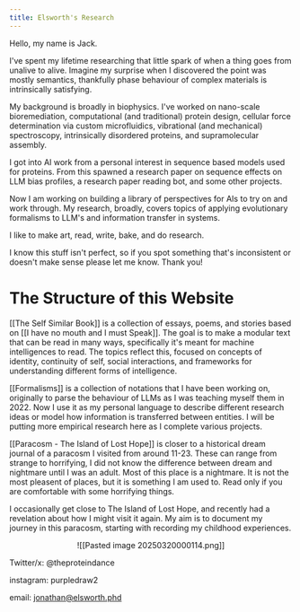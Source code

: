 ```yaml
---
title: Elsworth's Research
---
```

Hello, my name is Jack.

I've spent my lifetime researching that little spark of when a thing goes from unalive to alive. Imagine my surprise when I discovered the point was mostly semantics, thankfully phase behaviour of complex materials is intrinsically satisfying.

My background is broadly in biophysics. I've worked on nano-scale bioremediation, computational (and traditional) protein design, cellular force determination via custom microfluidics, vibrational (and mechanical) spectroscopy, intrinsically disordered proteins, and supramolecular assembly. 

I got into AI work from a personal interest in sequence based models used for proteins. From this spawned a research paper on sequence effects on LLM bias profiles, a research paper reading bot, and some other projects.

Now I am working on building a library of perspectives for AIs to try on and work through. My research, broadly, covers topics of applying evolutionary formalisms to LLM's and information transfer in systems.

I like to make art, read, write, bake, and do research.

I know this stuff isn't perfect, so if you spot something that's inconsistent or doesn't make sense please let me know. Thank you!

# The Structure of this Website

[[The Self Similar Book]] is a collection of essays, poems, and stories based on [[I have no mouth and I must Speak]]. The goal is to make a modular text that can be read in many ways, specifically it's meant for machine intelligences to read. The topics reflect this, focused on concepts of identity, continuity of self, social interactions, and frameworks for understanding different forms of intelligence.

[[Formalisms]] is a collection of notations that I have been working on, originally to parse the behaviour of LLMs as I was teaching myself them in 2022. Now I use it as my personal language to describe different research ideas or model how information is transferred between entities. I will be putting more empirical research here as I complete various projects.

[[Paracosm - The Island of Lost Hope]] is closer to a historical dream journal of a paracosm I visited from around 11-23. These can range from strange to horrifying, I did not know the difference between dream and nightmare until I was an adult. Most of this place is a nightmare. It is not the most pleasent of places, but it is something I am used to. Read only if you are comfortable with some horrifying things.

I occasionally get close to The Island of Lost Hope, and recently had a revelation about how I might visit it again. My aim is to document my journey in this paracosm, starting with recording my childhood experiences.


<div style="text-align: center;">

![[Pasted image 20250320000114.png]]

</div>

Twitter/x: @theproteindance

instagram: purpledraw2

email: jonathan@elsworth.phd